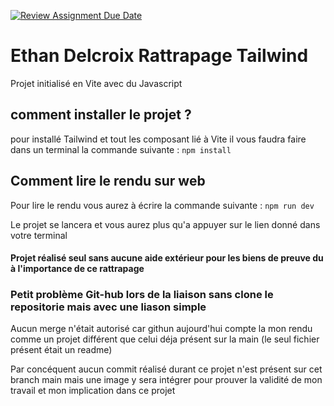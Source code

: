 [![Review Assignment Due Date](https://classroom.github.com/assets/deadline-readme-button-24ddc0f5d75046c5622901739e7c5dd533143b0c8e959d652212380cedb1ea36.svg)](https://classroom.github.com/a/sx0do6kF)

# Ethan Delcroix Rattrapage Tailwind

Projet initialisé en Vite avec du Javascript

## comment installer le projet ?
pour installé Tailwind et tout les composant lié à  Vite il vous faudra faire dans un terminal la commande suivante :
``` npm install ```

## Comment lire le rendu sur web

Pour lire le rendu vous aurez à écrire la commande suivante :
``` npm run dev ```

Le projet se lancera et vous aurez plus qu'a appuyer sur le lien donné dans votre terminal

#### Projet réalisé seul sans aucune aide extérieur pour les biens de preuve du à l'importance de ce rattrapage

### Petit problème Git-hub lors de la liaison sans clone le repositorie mais avec une liason simple

Aucun merge n'était autorisé car githun aujourd'hui compte la mon rendu comme un projet différent que celui déja présent sur la main (le seul fichier présent était un readme)

Par concéquent aucun commit réalisé durant ce projet n'est présent sur cet branch main mais une image y sera intégrer pour prouver la validité de mon travail et mon implication dans ce projet

